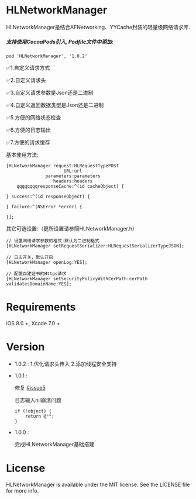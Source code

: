 # HLNetworkManager
HLNetworkManager是结合AFNetworking、YYCache封装的轻量级网络请求库.<p>

##### 支持使用CocoaPods引入, Podfile文件中添加:

```objc
pod 'HLNetworkManager', '1.0.2'
```
✅1.自定义请求方式 <p>
✅2.自定义请求头 <p>
✅3.自定义请求参数是Json还是二进制 <p>
✅4.自定义返回数据类型是Json还是二进制 <p>
✅5.方便的网络状态检查 <p>
✅6.方便的日志输出 <p>
✅7.方便的请求缓存<p>

基本使用方法:<p>

```
[HLNetworkManager request:HLRequestTypePOST 
                      URL:url 
               parameters:parameters 
                  headers:headers
    qqqqqqqqresponseCache:^(id cacheObject) {
    
} success:^(id responseObject) {
    
} failure:^(NSError *error) {
    
}];
```

其它可选设置:（更所设置请参照HLNetworkManager.h）<p>

```
// 设置网络请求参数的格式:默认为二进制格式
[HLNetworkManager setRequestSerializer:HLRequestSerializerTypeJSON];

// 日志开关，默认开启
[HLNetworkManager openLog:YES];

// 配置自建证书的Https请求
[HLNetworkManager setSecurityPolicyWithCerPath:cerPath validatesDomainName:YES];
```

# Requirements

iOS 8.0 +, Xcode 7.0 +

# Version

* 1.0.2 :
  1.优化请求头传入
  2.添加线程安全支持

* 1.0.1 : 

  修复 [#issue5](https://github.com/huangchangweng/HLNetworkManager/commit/644204e71d006a5286e5681d342efacbe32e9c5c)<p>
  日志输入nil崩溃问题

  ```
  if (!object) {
      return @"";
  }
  ```

* 1.0.0 :

  完成HLNetworkManager基础搭建

# License
HLNetworkManager is available under the MIT license. See the LICENSE file for more info.
